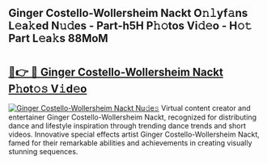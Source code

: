 ## Ginger Costello-Wollersheim Nackt O𝚗𝚕yf𝚊ns L𝚎a𝚔ed N𝚞𝚍es - Part-h5H P𝚑𝚘tos Vi𝚍𝚎o - H𝚘𝚝 Part L𝚎a𝚔s 88MoM

# <h2><a href="http://kf3uy35.oniu.top/?m=Ginger+Costello-Wollersheim+Nackt">🔗👉 🔴 Ginger Costello-Wollersheim Nackt P𝚑ot𝚘𝚜 V𝚒d𝚎o</a></h2>

[![Ginger Costello-Wollersheim Nackt Nu𝚍e𝚜](https://i.imgur.com/0qMVB7G.gif)](http://kf3uy35.oniu.top/?m=Ginger+Costello-Wollersheim+Nackt)
Virtual content creator and entertainer Ginger Costello-Wollersheim Nackt, recognized for distributing dance and lifestyle inspiration through trending dance trends and short videos. Innovative special effects artist Ginger Costello-Wollersheim Nackt, famed for their remarkable abilities and achievements in creating visually stunning sequences.  
